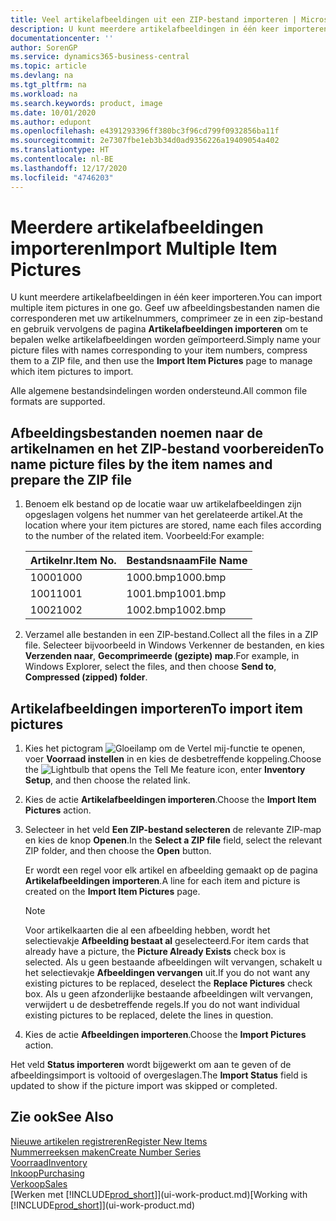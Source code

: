 ```yaml
---
title: Veel artikelafbeeldingen uit een ZIP-bestand importeren | Microsoft Docs
description: U kunt meerdere artikelafbeeldingen in één keer importeren. Geef uw afbeeldingsbestanden namen die corresponderen met uw artikelnummers, comprimeer ze in een zip-bestand en gebruik vervolgens de pagina Artikelafbeeldingen importeren om te bepalen welke artikelafbeeldingen worden geïmporteerd.
documentationcenter: ''
author: SorenGP
ms.service: dynamics365-business-central
ms.topic: article
ms.devlang: na
ms.tgt_pltfrm: na
ms.workload: na
ms.search.keywords: product, image
ms.date: 10/01/2020
ms.author: edupont
ms.openlocfilehash: e4391293396ff380bc3f96cd799f0932856ba11f
ms.sourcegitcommit: 2e7307fbe1eb3b34d0ad9356226a19409054a402
ms.translationtype: HT
ms.contentlocale: nl-BE
ms.lasthandoff: 12/17/2020
ms.locfileid: "4746203"
---
```

# <a name="import-multiple-item-pictures"></a><span data-ttu-id="a1c14-104">Meerdere artikelafbeeldingen importeren</span><span class="sxs-lookup"><span data-stu-id="a1c14-104">Import Multiple Item Pictures</span></span>
<span data-ttu-id="a1c14-105">U kunt meerdere artikelafbeeldingen in één keer importeren.</span><span class="sxs-lookup"><span data-stu-id="a1c14-105">You can import multiple item pictures in one go.</span></span> <span data-ttu-id="a1c14-106">Geef uw afbeeldingsbestanden namen die corresponderen met uw artikelnummers, comprimeer ze in een zip-bestand en gebruik vervolgens de pagina **Artikelafbeeldingen importeren** om te bepalen welke artikelafbeeldingen worden geïmporteerd.</span><span class="sxs-lookup"><span data-stu-id="a1c14-106">Simply name your picture files with names corresponding to your item numbers, compress them to a ZIP file, and then use the **Import Item Pictures** page to manage which item pictures to import.</span></span>

<span data-ttu-id="a1c14-107">Alle algemene bestandsindelingen worden ondersteund.</span><span class="sxs-lookup"><span data-stu-id="a1c14-107">All common file formats are supported.</span></span>

## <a name="to-name-picture-files-by-the-item-names-and-prepare-the-zip-file"></a><span data-ttu-id="a1c14-108">Afbeeldingsbestanden noemen naar de artikelnamen en het ZIP-bestand voorbereiden</span><span class="sxs-lookup"><span data-stu-id="a1c14-108">To name picture files by the item names and prepare the ZIP file</span></span>
1. <span data-ttu-id="a1c14-109">Benoem elk bestand op de locatie waar uw artikelafbeeldingen zijn opgeslagen volgens het nummer van het gerelateerde artikel.</span><span class="sxs-lookup"><span data-stu-id="a1c14-109">At the location where your item pictures are stored, name each files according to the number of the related item.</span></span> <span data-ttu-id="a1c14-110">Voorbeeld:</span><span class="sxs-lookup"><span data-stu-id="a1c14-110">For example:</span></span>

    |<span data-ttu-id="a1c14-111">Artikelnr.</span><span class="sxs-lookup"><span data-stu-id="a1c14-111">Item No.</span></span>|<span data-ttu-id="a1c14-112">Bestandsnaam</span><span class="sxs-lookup"><span data-stu-id="a1c14-112">File Name</span></span>|
    |-|-|
    |<span data-ttu-id="a1c14-113">1000</span><span class="sxs-lookup"><span data-stu-id="a1c14-113">1000</span></span>|<span data-ttu-id="a1c14-114">1000.bmp</span><span class="sxs-lookup"><span data-stu-id="a1c14-114">1000.bmp</span></span>|
    |<span data-ttu-id="a1c14-115">1001</span><span class="sxs-lookup"><span data-stu-id="a1c14-115">1001</span></span>|<span data-ttu-id="a1c14-116">1001.bmp</span><span class="sxs-lookup"><span data-stu-id="a1c14-116">1001.bmp</span></span>|
    |<span data-ttu-id="a1c14-117">1002</span><span class="sxs-lookup"><span data-stu-id="a1c14-117">1002</span></span>|<span data-ttu-id="a1c14-118">1002.bmp</span><span class="sxs-lookup"><span data-stu-id="a1c14-118">1002.bmp</span></span>|

2. <span data-ttu-id="a1c14-119">Verzamel alle bestanden in een ZIP-bestand.</span><span class="sxs-lookup"><span data-stu-id="a1c14-119">Collect all the files in a ZIP file.</span></span> <span data-ttu-id="a1c14-120">Selecteer bijvoorbeeld in Windows Verkenner de bestanden, en kies **Verzenden naar**, **Gecomprimeerde (gezipte) map**.</span><span class="sxs-lookup"><span data-stu-id="a1c14-120">For example, in Windows Explorer, select the files, and then choose **Send to**, **Compressed (zipped) folder**.</span></span>     

## <a name="to-import-item-pictures"></a><span data-ttu-id="a1c14-121">Artikelafbeeldingen importeren</span><span class="sxs-lookup"><span data-stu-id="a1c14-121">To import item pictures</span></span>
1. <span data-ttu-id="a1c14-122">Kies het pictogram ![Gloeilamp om de Vertel mij-functie te openen](media/ui-search/search_small.png "Vertel me wat u wilt doen"), voer **Voorraad instellen** in en kies de desbetreffende koppeling.</span><span class="sxs-lookup"><span data-stu-id="a1c14-122">Choose the ![Lightbulb that opens the Tell Me feature](media/ui-search/search_small.png "Tell me what you want to do") icon, enter **Inventory Setup**, and then choose the related link.</span></span>
2. <span data-ttu-id="a1c14-123">Kies de actie **Artikelafbeeldingen importeren**.</span><span class="sxs-lookup"><span data-stu-id="a1c14-123">Choose the **Import Item Pictures** action.</span></span>
3. <span data-ttu-id="a1c14-124">Selecteer in het veld **Een ZIP-bestand selecteren** de relevante ZIP-map en kies de knop **Openen**.</span><span class="sxs-lookup"><span data-stu-id="a1c14-124">In the **Select a ZIP file** field, select the relevant ZIP folder, and then choose the **Open** button.</span></span>

    <span data-ttu-id="a1c14-125">Er wordt een regel voor elk artikel en afbeelding gemaakt op de pagina **Artikelafbeeldingen importeren**.</span><span class="sxs-lookup"><span data-stu-id="a1c14-125">A line for each item and picture is created on the **Import Item Pictures** page.</span></span>

    > [!NOTE]
    > <span data-ttu-id="a1c14-126">Voor artikelkaarten die al een afbeelding hebben, wordt het selectievakje **Afbeelding bestaat al** geselecteerd.</span><span class="sxs-lookup"><span data-stu-id="a1c14-126">For item cards that already have a picture, the **Picture Already Exists** check box is selected.</span></span> <span data-ttu-id="a1c14-127">Als u geen bestaande afbeeldingen wilt vervangen, schakelt u het selectievakje **Afbeeldingen vervangen** uit.</span><span class="sxs-lookup"><span data-stu-id="a1c14-127">If you do not want any existing pictures to be replaced, deselect the **Replace Pictures** check box.</span></span> <span data-ttu-id="a1c14-128">Als u geen afzonderlijke bestaande afbeeldingen wilt vervangen, verwijdert u de desbetreffende regels.</span><span class="sxs-lookup"><span data-stu-id="a1c14-128">If you do not want individual existing pictures to be replaced, delete the lines in question.</span></span>

3. <span data-ttu-id="a1c14-129">Kies de actie **Afbeeldingen importeren**.</span><span class="sxs-lookup"><span data-stu-id="a1c14-129">Choose the **Import Pictures** action.</span></span>

<span data-ttu-id="a1c14-130">Het veld **Status importeren** wordt bijgewerkt om aan te geven of de afbeeldingsimport is voltooid of overgeslagen.</span><span class="sxs-lookup"><span data-stu-id="a1c14-130">The **Import Status** field is updated to show if the picture import was skipped or completed.</span></span>       

## <a name="see-also"></a><span data-ttu-id="a1c14-131">Zie ook</span><span class="sxs-lookup"><span data-stu-id="a1c14-131">See Also</span></span>
[<span data-ttu-id="a1c14-132">Nieuwe artikelen registreren</span><span class="sxs-lookup"><span data-stu-id="a1c14-132">Register New Items</span></span>](inventory-how-register-new-items.md)  
[<span data-ttu-id="a1c14-133">Nummerreeksen maken</span><span class="sxs-lookup"><span data-stu-id="a1c14-133">Create Number Series</span></span>](ui-create-number-series.md)  
[<span data-ttu-id="a1c14-134">Voorraad</span><span class="sxs-lookup"><span data-stu-id="a1c14-134">Inventory</span></span>](inventory-manage-inventory.md)  
[<span data-ttu-id="a1c14-135">Inkoop</span><span class="sxs-lookup"><span data-stu-id="a1c14-135">Purchasing</span></span>](purchasing-manage-purchasing.md)  
[<span data-ttu-id="a1c14-136">Verkoop</span><span class="sxs-lookup"><span data-stu-id="a1c14-136">Sales</span></span>](sales-manage-sales.md)  
<span data-ttu-id="a1c14-137">[Werken met [!INCLUDE[prod_short](includes/prod_short.md)]](ui-work-product.md)</span><span class="sxs-lookup"><span data-stu-id="a1c14-137">[Working with [!INCLUDE[prod_short](includes/prod_short.md)]](ui-work-product.md)</span></span>
